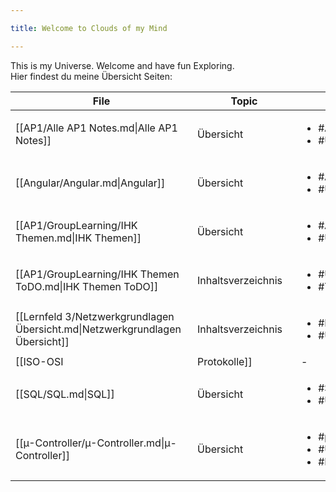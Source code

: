 ```yaml
---

title: Welcome to Clouds of my Mind

---
```


  

This is my Universe.
Welcome and have fun Exploring.
<br>
Hier findest du meine Übersicht Seiten:
<br>

| <div style="width:275px;">File</div>                                         | <div style='width:150px;'>Topic<div> | <div style='width:200px;'>Tags<div>                                      |
| ---------------------------------------------------------------------------- | ------------------------------------ | ------------------------------------------------------------------------ |
| [[AP1/Alle AP1 Notes.md\|Alle AP1 Notes]]                                    | Übersicht                            | <ul><li>#AP1</li><li>#Übersicht</li></ul>                                |
| [[Angular/Angular.md\|Angular]]                                              | Übersicht                            | <ul><li>#Angular</li><li>#Übersicht</li></ul>                            |
| [[AP1/GroupLearning/IHK Themen.md\|IHK Themen]]                              | Übersicht                            | <ul><li>#AP1</li><li>#Übersicht</li></ul>                                |
| [[AP1/GroupLearning/IHK Themen ToDO.md\|IHK Themen ToDO]]                    | Inhaltsverzeichnis                   | <ul><li>#Übersicht</li><li>#ToDo</li></ul>                               |
| [[Lernfeld 3/Netzwerkgrundlagen Übersicht.md\|Netzwerkgrundlagen Übersicht]] | Inhaltsverzeichnis                   | <ul><li>#Lernfeld3</li><li>#Übersicht</li></ul>                          |
| [[ISO-OSI|Protokolle]]                                     | \-                                   | \-                                                                       |
| [[SQL/SQL.md\|SQL]]                                                          | Übersicht                            | <ul><li>#SQL</li><li>#Übersicht</li></ul>                                |
| [[µ-Controller/µ-Controller.md\|µ-Controller]]                               | Übersicht                            | <ul><li>#µ-Controller</li><li>#Übersicht</li><li>#Berufsschule</li></ul> |
